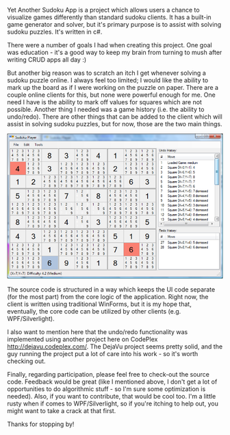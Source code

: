 Yet Another Sudoku App is a project which allows users a chance to visualize games differently than standard sudoku clients. It has a built-in game generator and solver, but it's primary purpose is to assist with solving sudoku puzzles. It's written in c#.

There were a number of goals I had when creating this project. One goal was education - it's a good way to keep my brain from turning to mush after writing CRUD apps all day :) 

But another big reason was to scratch an itch I get whenever solving a sudoku puzzle online. I always feel too limited; I would like the ability to mark up the board as if I were working on the puzzle on paper. There are a couple online clients for this, but none were powerful enough for me. One need I have is the ability to mark off values for squares which are not possible. Another thing I needed was a game history (i.e. the ability to undo/redo). There are other things that can be added to the client which will assist in solving sudoku puzzles, but for now, those are the two main things.

![screenshot](screenshot.jpg "Screenshot")

The source code is structured in a way which keeps the UI code separate (for the most part) from the core logic of the application. Right now, the client is written using traditional WinForms, but it is my hope that, eventually, the core code can be utilized by other clients (e.g. WPF/Silverlight).

I also want to mention here that the undo/redo functionality was implemented using another project here on CodePlex http://dejavu.codeplex.com/. The DejaVu project seems pretty solid, and the guy running the project put a lot of care into his work - so it's worth checking out.

Finally, regarding participation, please feel free to check-out the source code. Feedback would be great (like I mentioned above, I don't get a lot of opportunities to do algorithmic stuff - so I'm sure some optimization is needed). Also, if you want to contribute, that would be cool too. I'm a little rusty when if comes to WPF/Silverlight, so if you're itching to help out, you might want to take a crack at that first.

Thanks for stopping by!
